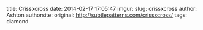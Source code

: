 title: Crissxcross
date: 2014-02-17 17:05:47
imgur: 
slug: crissxcross
author: Ashton
authorsite: 
original: http://subtlepatterns.com/crissxcross/
tags: diamond